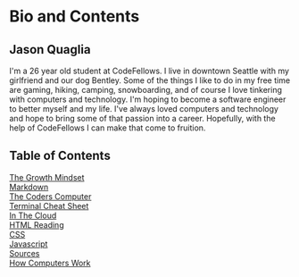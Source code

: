 # Bio and Contents

## Jason Quaglia

I'm a 26 year old student at CodeFellows. I live in downtown Seattle with my girlfriend and our dog Bentley. Some of the things I like to do in my free time are gaming, hiking, camping, snowboarding, and of course I love tinkering with computers and technology. I'm hoping to become a software engineer to better myself and my life. I've always loved computers and technology and hope to bring some of that passion into a career. Hopefully, with the help of CodeFellows I can make that come to fruition.

## Table of Contents

[The Growth Mindset](growthmind.md)\
[Markdown](markdown.md)\
[The Coders Computer](coders-computer.md)\
[Terminal Cheat Sheet](terminal-cheat-sheet.md)\
[In The Cloud](revisions.md)\
[HTML Reading](reading4.md)\
[CSS](css.md)\
[Javascript](javascript.md)\
[Sources](sources.md)\
[How Computers Work](howcompswork.md)